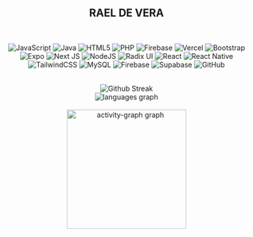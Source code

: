 
<h2 align="center">RAEL DE VERA</h2>

<!-- lazyy -->

<br />
<div align="center">
  
![JavaScript](https://img.shields.io/badge/javascript-%23323330.svg?style=for-the-badge&logo=javascript&logoColor=%23F7DF1E)
![Java](https://img.shields.io/badge/java-%23ED8B00.svg?style=for-the-badge&logo=openjdk&logoColor=white)
![HTML5](https://img.shields.io/badge/html5-%23E34F26.svg?style=for-the-badge&logo=html5&logoColor=white)
![PHP](https://img.shields.io/badge/php-%23777BB4.svg?style=for-the-badge&logo=php&logoColor=white)
![Firebase](https://img.shields.io/badge/firebase-%23039BE5.svg?style=for-the-badge&logo=firebase) ![Vercel](https://img.shields.io/badge/vercel-%23000000.svg?style=for-the-badge&logo=vercel&logoColor=white) ![Bootstrap](https://img.shields.io/badge/bootstrap-%238511FA.svg?style=for-the-badge&logo=bootstrap&logoColor=white) ![Expo](https://img.shields.io/badge/expo-1C1E24?style=for-the-badge&logo=expo&logoColor=#D04A37) ![Next JS](https://img.shields.io/badge/Next-black?style=for-the-badge&logo=next.js&logoColor=white) ![NodeJS](https://img.shields.io/badge/node.js-6DA55F?style=for-the-badge&logo=node.js&logoColor=white) ![Radix UI](https://img.shields.io/badge/radix%20ui-161618.svg?style=for-the-badge&logo=radix-ui&logoColor=white) ![React](https://img.shields.io/badge/react-%2320232a.svg?style=for-the-badge&logo=react&logoColor=%2361DAFB) ![React Native](https://img.shields.io/badge/react_native-%2320232a.svg?style=for-the-badge&logo=react&logoColor=%2361DAFB) ![TailwindCSS](https://img.shields.io/badge/tailwindcss-%2338B2AC.svg?style=for-the-badge&logo=tailwind-css&logoColor=white) ![MySQL](https://img.shields.io/badge/mysql-4479A1.svg?style=for-the-badge&logo=mysql&logoColor=white) ![Firebase](https://img.shields.io/badge/firebase-a08021?style=for-the-badge&logo=firebase&logoColor=ffcd34) ![Supabase](https://img.shields.io/badge/Supabase-3ECF8E?style=for-the-badge&logo=supabase&logoColor=white) ![GitHub](https://img.shields.io/badge/github-%23121011.svg?style=for-the-badge&logo=github&logoColor=white)
</div>

 <br />
 
<div align="center">
  <img src="https://github-readme-streak-stats.herokuapp.com/?user=rara-wosho&theme=material-palenight&currStreakNum=ffffff&background=0C1624&border=102758&currStreakLabel=54a7ff&fire=ffd75e&ring=54a7ff&dates=54a7ff&sideNums=ffffff&sideLabels=54a7ff&stroke=54a7ff" alt="Github Streak" />
</div>

<div align="center">
 <img src="https://github-readme-stats.vercel.app/api/top-langs?username=rara-wosho&locale=en&hide_title=false&layout=compact&card_width=495&card_height=500&langs_count=8&order=1&bg_color=0C1624&text_color=54a7ff&border_color=102758" alt="languages graph" />
</div>

<br/>

<div align="center">
  <img src="https://github-readme-activity-graph.vercel.app/graph?username=rara-wosho&radius=7&theme=react&bg_color=0C1624&text_color=ffffff&area=true&order=5&hide_title=false&hide_border=true" height="240" alt="activity-graph graph" />
</div>
